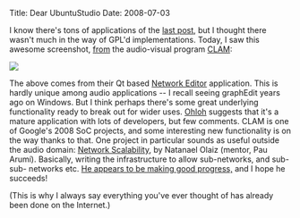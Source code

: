 Title: Dear UbuntuStudio
Date: 2008-07-03

I know there's tons of applications of the [last post][1], but I thought there
wasn't much in the way of GPL'd implementations. Today, I saw this awesome
screenshot, [from][2] the audio-visual program [CLAM][3]:

![][4]

The above comes from their Qt based [Network Editor][5] application. This
is hardly unique among audio applications -- I recall seeing graphEdit years
ago on Windows. But I think perhaps there's some great underlying
functionality ready to break out for wider uses. [Ohloh][6] suggests that it's
a mature application with lots of developers, but few comments. CLAM is one of
Google's 2008 SoC projects, and some interesting new functionality is on the
way thanks to that. One project in particular sounds as useful outside the
audio domain: [Network Scalability][7], by Natanael Olaiz (mentor, Pau Arumí).
Basically, writing the infrastructure to allow sub-networks, and sub-sub-
networks etc. [ He appears to be making good progress,][8] and I hope he
succeeds!

(This is why I always say everything you've ever thought of has already
been done on the Internet.)

   [1]: http://pwnguin.net/cooking-for-everybody.html

   [2]: http://clam.iua.upf.edu/screenshots.html

   [3]: http://clam.iua.upf.edu/about.html

   [4]: http://iua-share.upf.es/wikis/clam/images/8/83/NetEditQt4-PortMonitor-SpectralPeaks.png

   [5]: http://iua-share.upf.edu/wikis/clam/index.php/Network_Editor_tutorial

   [6]: http://www.ohloh.net/projects/clam

   [7]: http://iua-share.upf.edu/wikis/clam/index.php/GSoC/Network_scalability_and_Blender_integration

   [8]: http://dadaisonline.blogspot.com/2008/06/too-much.html

